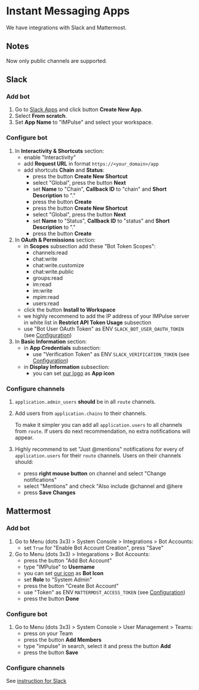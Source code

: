 # Instant Messaging Apps

We have integrations with Slack and Mattermost.

## Notes

Now only public channels are supported.

## Slack

### Add bot

1. Go to [Slack Apps](https://api.slack.com/apps) and click button **Create New App**.
2. Select **From scratch**.
3. Set **App Name** to "IMPulse" and select your workspace.

### Configure bot

1. In **Interactivity & Shortcuts** section:
    - enable "Interactivity"
    - add **Request URL** in format `https://<your_domain>/app`
    - add shortcuts **Chain** and **Status**:
        - press the button **Create New Shortcut**
        - select "Global", press the button **Next**
        - set **Name** to "Chain", **Callback ID** to "chain" and **Short Description** to "."
        - press the button **Create**
        - press the button **Create New Shortcut**
        - select "Global", press the button **Next**
        - set **Name** to "Status", **Callback ID** to "status" and **Short Description** to "."
        - press the button **Create**
2. In **OAuth & Permissions** section:
    - in **Scopes** subsection add these "Bot Token Scopes":
        - channels:read
        - chat:write
        - chat:write.customize
        - chat:write.public
        - groups:read
        - im:read
        - im:write
        - mpim:read
        - users:read
    - click the button **Install to Workspace**
    - we highly recommend to add the IP address of your IMPulse server in white list in **Restrict API Token Usage** subsection
    - use "Bot User OAuth Token" as ENV `SLACK_BOT_USER_OAUTH_TOKEN` (see [Configuration](configuration.md))
3. In **Basic Information** section:
    - in **App Credentials** subsection:
        - use "Verification Token" as ENV `SLACK_VERIFICATION_TOKEN` (see [Configuration](configuration.md))
    - in **Display Information** subsection:
        - you can set [our logo](media/logo.png) as **App icon**

### Configure channels

1. `application.admin_users` **should** be in all `route` channels.
2. Add users from `application.chains` to their channels.

    To make it simpler you can add all `application.users` to all channels from `route`. If users do next recommendation, no extra notifications will appear.

3. Highly recommend to set "Just @mentions" notifications for every of `application.users` for their `route` channels. Users on their channels should:
    - press **right mouse button** on channel and select "Change notifications"
    - select "Mentions" and check "Also include @channel and @here
    - press **Save Changes**

## Mattermost

### Add bot

1. Go to Menu (dots 3x3) > System Console > Integrations > Bot Accounts:
    - set `True` for "Enable Bot Account Creation", press "Save"
2. Go to Menu (dots 3x3) > Integarations > Bot Accounts:
    - press the button "Add Bot Account"
    - type "IMPulse" to **Username**
    - you can set [our icon](media/logo.png) as **Bot Icon**
    - set **Role** to "System Admin"
    - press the button "Create Bot Account"
    - use "Token" as ENV `MATTERMOST_ACCESS_TOKEN` (see [Configuration](configuration.md))
    - press the button **Done**

### Configure bot

1. Go to Menu (dots 3x3) > System Console > User Management > Teams:
    - press on your Team
    - press the button **Add Members**
    - type "impulse" in search, select it and press the button **Add**
    - press the button **Save**

### Configure channels

See [instruction for Slack](apps.md#configure-channels)
